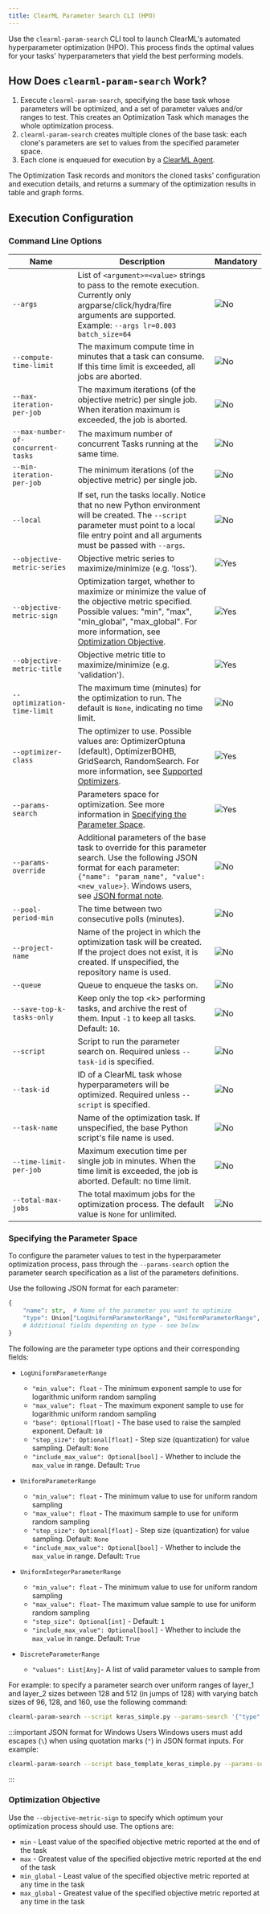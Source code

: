 ```yaml
---
title: ClearML Parameter Search CLI (HPO)
---
```


Use the `clearml-param-search` CLI tool to launch ClearML's automated hyperparameter optimization (HPO). This process finds 
the optimal values for your tasks' hyperparameters that yield the best performing models. 

## How Does `clearml-param-search` Work?

1. Execute `clearml-param-search`, specifying the base task whose parameters will be optimized, and a set of parameter 
   values and/or ranges to test. This creates an Optimization Task which manages the whole optimization process.
1. `clearml-param-search` creates multiple clones of the base task: each clone's parameters are set to values from the 
   specified parameter space.
1. Each clone is enqueued for execution by a [ClearML Agent](../clearml_agent.md).

The Optimization Task records and monitors the cloned tasks' configuration and execution details, and returns a summary 
of the optimization results in table and graph forms.

## Execution Configuration

### Command Line Options

<div className="tbl-cmd">

|Name | Description| Mandatory |
|---|----|---|
|`--args`| List of `<argument>=<value>` strings to pass to the remote execution. Currently only argparse/click/hydra/fire arguments are supported. Example: `--args lr=0.003 batch_size=64`|<img src="/docs/latest/icons/ico-optional-no.svg" alt="No" className="icon size-md center-md" />|
|`--compute-time-limit`|The maximum compute time in minutes that a task can consume. If this time limit is exceeded, all jobs are aborted.|<img src="/docs/latest/icons/ico-optional-no.svg" alt="No" className="icon size-md center-md" />|
|`--max-iteration-per-job`|The maximum iterations (of the objective metric) per single job. When iteration maximum is exceeded, the job is aborted.|<img src="/docs/latest/icons/ico-optional-no.svg" alt="No" className="icon size-md center-md" />|
|`--max-number-of-concurrent-tasks`|The maximum number of concurrent Tasks running at the same time.|<img src="/docs/latest/icons/ico-optional-no.svg" alt="No" className="icon size-md center-md" />|
|`--min-iteration-per-job`|The minimum iterations (of the objective metric) per single job.|<img src="/docs/latest/icons/ico-optional-no.svg" alt="No" className="icon size-md center-md" />|
|`--local`| If set, run the tasks locally. Notice that no new Python environment will be created. The `--script` parameter must point to a local file entry point and all arguments must be passed with `--args`.| <img src="/docs/latest/icons/ico-optional-no.svg" alt="No" className="icon size-md center-md" />|
|`--objective-metric-series`| Objective metric series to maximize/minimize (e.g. 'loss').|<img src="/docs/latest/icons/ico-optional-yes.svg" alt="Yes" className="icon size-md center-md" />|
|`--objective-metric-sign`| Optimization target, whether to maximize or minimize the value of the objective metric specified. Possible values: "min", "max", "min_global", "max_global". For more information, see [Optimization Objective](#optimization-objective). |<img src="/docs/latest/icons/ico-optional-yes.svg" alt="Yes" className="icon size-md center-md" />|
|`--objective-metric-title`| Objective metric title to maximize/minimize (e.g. 'validation').|<img src="/docs/latest/icons/ico-optional-yes.svg" alt="Yes" className="icon size-md center-md" />|
|`--optimization-time-limit`|The maximum time (minutes) for the optimization to run. The default is `None`, indicating no time limit.|<img src="/docs/latest/icons/ico-optional-no.svg" alt="No" className="icon size-md center-md" />|
|`--optimizer-class`|The optimizer to use. Possible values are: OptimizerOptuna (default), OptimizerBOHB, GridSearch, RandomSearch. For more information, see [Supported Optimizers](../clearml_sdk/hpo_sdk.md#supported-optimizers). |<img src="/docs/latest/icons/ico-optional-yes.svg" alt="Yes" className="icon size-md center-md" />|
|`--params-search`|Parameters space for optimization. See more information in [Specifying the Parameter Space](#specifying-the-parameter-space). |<img src="/docs/latest/icons/ico-optional-yes.svg" alt="Yes" className="icon size-md center-md" />|
|`--params-override`|Additional parameters of the base task to override for this parameter search. Use the following JSON format for each parameter: `{"name": "param_name", "value": <new_value>}`. Windows users, see [JSON format note](#json_note).|<img src="/docs/latest/icons/ico-optional-no.svg" alt="No" className="icon size-md center-md" />| 
|`--pool-period-min`|The time between two consecutive polls (minutes).|<img src="/docs/latest/icons/ico-optional-no.svg" alt="No" className="icon size-md center-md" />|
|`--project-name`|Name of the project in which the optimization task will be created. If the project does not exist, it is created. If unspecified, the repository name is used.|<img src="/docs/latest/icons/ico-optional-no.svg" alt="No" className="icon size-md center-md" />|
|`--queue`|Queue to enqueue the tasks on.|<img src="/docs/latest/icons/ico-optional-no.svg" alt="No" className="icon size-md center-md" />|
|`--save-top-k-tasks-only`| Keep only the top \<k\> performing tasks, and archive the rest of them. Input `-1` to keep all tasks. Default: `10`.|<img src="/docs/latest/icons/ico-optional-no.svg" alt="No" className="icon size-md center-md" />|
|`--script`|Script to run the parameter search on. Required unless `--task-id` is specified.|<img src="/docs/latest/icons/ico-optional-no.svg" alt="No" className="icon size-md center-md" />|
|`--task-id`|ID of a ClearML task whose hyperparameters will be optimized. Required unless `--script` is specified.|<img src="/docs/latest/icons/ico-optional-no.svg" alt="No" className="icon size-md center-md" />|
|`--task-name`|Name of the optimization task. If unspecified, the base Python script's file name is used.|<img src="/docs/latest/icons/ico-optional-no.svg" alt="No" className="icon size-md center-md" />|
|`--time-limit-per-job`|Maximum execution time per single job in minutes. When the time limit is exceeded, the job is aborted. Default: no time limit.|<img src="/docs/latest/icons/ico-optional-no.svg" alt="No" className="icon size-md center-md" />|
|`--total-max-jobs`|The total maximum jobs for the optimization process. The default value is `None` for unlimited.|<img src="/docs/latest/icons/ico-optional-no.svg" alt="No" className="icon size-md center-md" />|

</div>

### Specifying the Parameter Space

To configure the parameter values to test in the hyperparameter optimization process, pass through the `--params-search` 
option the parameter search specification as a list of the parameters definitions. 

Use the following JSON format for each parameter:
```python
{
    "name": str,  # Name of the parameter you want to optimize
    "type": Union["LogUniformParameterRange", "UniformParameterRange", "UniformIntegerParameterRange", "DiscreteParameterRange"],
    # Additional fields depending on type - see below
}
```
The following are the parameter type options and their corresponding fields:

- `LogUniformParameterRange` 

    - `"min_value": float` - The minimum exponent sample to use for logarithmic uniform random sampling
    - `"max_value": float` - The maximum exponent sample to use for logarithmic uniform random sampling
    - `"base": Optional[float]` - The base used to raise the sampled exponent. Default: `10`
    - `"step_size": Optional[float]` - Step size (quantization) for value sampling. Default: `None`
    - `"include_max_value": Optional[bool]` - Whether to include the `max_value` in range. Default: `True`
- `UniformParameterRange`
    - `"min_value": float` - The minimum value to use for uniform random sampling
    - `"max_value": float` - The maximum sample to use for uniform random sampling
    - `"step_size": Optional[float]` - Step size (quantization) for value sampling. Default: `None`
    - `"include_max_value": Optional[bool]` - Whether to include the `max_value` in range. Default: `True`
- `UniformIntegerParameterRange`
    - `"min_value": float` - The minimum value to use for uniform random sampling
    - `"max_value": float`- The maximum value sample to use for uniform random sampling
    - `"step_size": Optional[int]` - Default: `1`
    - `"include_max_value": Optional[bool]` - Whether to include the `max_value` in range. Default: `True`
- `DiscreteParameterRange`
    - `"values": List[Any]`- A list of valid parameter values to sample from

For example: to specify a parameter search over uniform ranges of layer_1 and layer_2 sizes between 128 and 512 
(in jumps of 128) with varying batch sizes of 96, 128, and 160, use the following command:

<div className="wb-normal">

```bash
clearml-param-search --script keras_simple.py --params-search '{"type": "UniformIntegerParameterRange", "name": "General/layer_1", "min_value": 128, "max_value": 512, "step_size": 128}' '{"type": "UniformIntegerParameterRange", "name": "General/layer_2", "min_value": 128, "max_value": 512, "step_size": 128}' '{"type": "DiscreteParameterRange", "name": "General/batch_size", "values": [96, 128, 160]}' --params-override '{"name": "epochs", "value": 30}'  --objective-metric-title validation --objective-metric-series epoch_accuracy --objective-metric-sign max --optimizer-class OptimizerOptuna --queue default
```

<a id="json_note"></a>

:::important JSON format for Windows Users
Windows users must add escapes (`\`) when using quotation marks (`"`) in JSON format inputs. For example: 

```bash
clearml-param-search --script base_template_keras_simple.py --params-search "{\"type\": \"UniformIntegerParameterRange\", \"name\": \"General/layer_1\", \"min_value\": 128, \"max_value\": 512, \"step_size\": 128}" "{\"type\": \"UniformIntegerParameterRange\", \"name\": \"General/layer_2\", \"min_value\": 128, \"max_value\": 512, \"step_size\": 128}" "{\"type\": \"DiscreteParameterRange\", \"name\": \"General/batch_size\", \"values\": [96, 128, 160]}" --params-override "{\"name\": \"epochs\", \"value\": 30}"  --objective-metric-title validation --objective-metric-series epoch_accuracy --objective-metric-sign max --optimizer-class OptimizerOptuna --max-iteration-per-job 30 --queue default
```
:::

</div>


### Optimization Objective

Use the `--objective-metric-sign` to specify which optimum your optimization process should use. The options are: 
* `min` - Least value of the specified objective metric reported at the end of the task
* `max` - Greatest value of the specified objective metric reported at the end of the task
* `min_global` - Least value of the specified objective metric reported at any time in the task
* `max_global` - Greatest value of the specified objective metric reported at any time in the task

